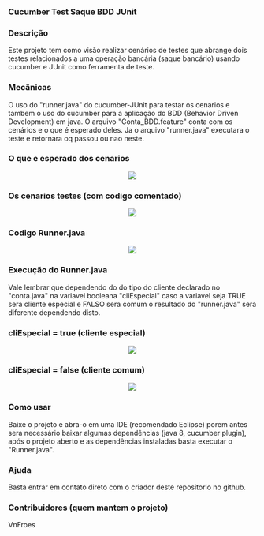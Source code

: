 ### Cucumber Test Saque BDD JUnit
### Descrição
  Este projeto tem como visão realizar cenários de testes que abrange dois testes relacionados a uma operação bancária (saque bancário) usando cucumber e JUnit como ferramenta de teste.
### Mecânicas
  O uso do "runner.java" do cucumber-JUnit para testar os cenarios e tambem o uso do cucumber para a aplicação do BDD (Behavior Driven Development) em java. O arquivo "Conta_BDD.feature" conta com os cenários e o que é esperado deles. Ja o arquivo "runner.java" executara o teste e retornara oq passou ou nao neste.
  
  ### O que e esperado dos cenarios
  <div align="center">
<img src="https://cdn.discordapp.com/attachments/1040755969589788675/1040764281400070174/image.png">
</div>

### Os cenarios testes (com codigo comentado)
<div align="center">
<img src="https://cdn.discordapp.com/attachments/1040755969589788675/1040764735987122279/image.png">
</div>
  
  ### Codigo Runner.java
  <div align="center">
<img src="https://cdn.discordapp.com/attachments/1040755969589788675/1040764428913737818/image.png">
</div>

### Execução do Runner.java
Vale lembrar que dependendo do do tipo do cliente declarado no "conta.java" na variavel booleana "cliEspecial" caso a variavel seja TRUE sera cliente especial e FALSO sera comum o resultado do "runner.java" sera diferente dependendo disto.
### cliEspecial = true (cliente especial)
<div align="center">
<img src="https://cdn.discordapp.com/attachments/1040755969589788675/1040763507722961046/image.png">
</div>

### cliEspecial = false (cliente comum)
<div align="center">
<img src="https://cdn.discordapp.com/attachments/1040755969589788675/1040773113031426128/image.png">
</div>


### Como usar
  Baixe o projeto e abra-o em uma IDE (recomendado Eclipse) porem antes sera necessário baixar algumas dependências (java 8, cucumber plugin), após o projeto       aberto e as dependências instaladas basta executar o "Runner.java". 
### Ajuda
  Basta entrar em contato direto com o criador deste repositorio no github.
### Contribuidores (quem mantem o projeto)
  VnFroes
